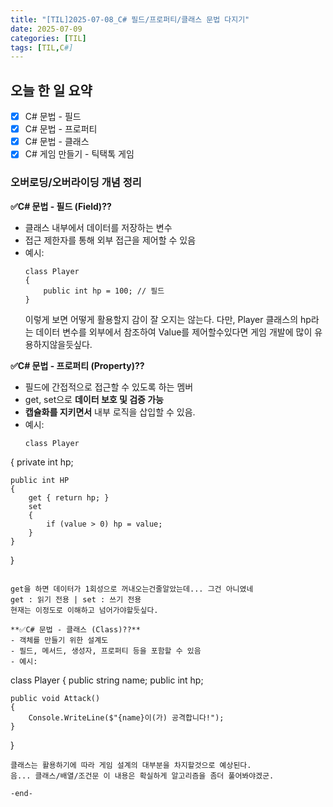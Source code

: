```yaml
---
title: "[TIL]2025-07-08_C# 필드/프로퍼티/클래스 문법 다지기"
date: 2025-07-09
categories: [TIL]
tags: [TIL,C#]
---
```


## 오늘 한 일 요약

- [X] C# 문법 - 필드
- [X] C# 문법 - 프로퍼티
- [X] C# 문법 - 클래스
- [X] C# 게임 만들기 - 틱택톡 게임  

### 오버로딩/오버라이딩 개념 정리  
  
**✅C# 문법 - 필드 (Field)??**  
  
- 클래스 내부에서 데이터를 저장하는 변수
- 접근 제한자를 통해 외부 접근을 제어할 수 있음
- 예시:
  ```
  class Player
  {
      public int hp = 100; // 필드
  }
  ```
  이렇게 보면 어떻게 활용할지 감이 잘 오지는 않는다.
  다만, Player 클래스의 hp라는 데이터 변수를 외부에서 참조하여
  Value를 제어할수있다면 게임 개발에 많이 유용하지않을듯싶다.  
  
**✅C# 문법 - 프로퍼티 (Property)??**  
  
- 필드에 간접적으로 접근할 수 있도록 하는 멤버
- get, set으로 **데이터 보호 및 검증 가능**
- **캡슐화를 지키면서** 내부 로직을 삽입할 수 있음.
- 예시:
  ```
  class Player
{
    private int hp;  
    
    public int HP
    {
        get { return hp; }
        set
        {
            if (value > 0) hp = value;
        }
    }
}
```

get을 하면 데이터가 1회성으로 꺼내오는건줄알았는데... 그건 아니였네  
get : 읽기 전용 | set : 쓰기 전용
현재는 이정도로 이해하고 넘어가야할듯싶다.

**✅C# 문법 - 클래스 (Class)??**
- 객체를 만들기 위한 설계도
- 필드, 메서드, 생성자, 프로퍼티 등을 포함할 수 있음
- 예시:
```
class Player
{
    public string name;
    public int hp;

    public void Attack()
    {
        Console.WriteLine($"{name}이(가) 공격합니다!");
    }
}
```
클래스는 활용하기에 따라 게임 설계의 대부분을 차지할것으로 예상된다.
음... 클래스/배열/조건문 이 내용은 확실하게 알고리즘을 좀더 풀어봐야겠군.

-end-
